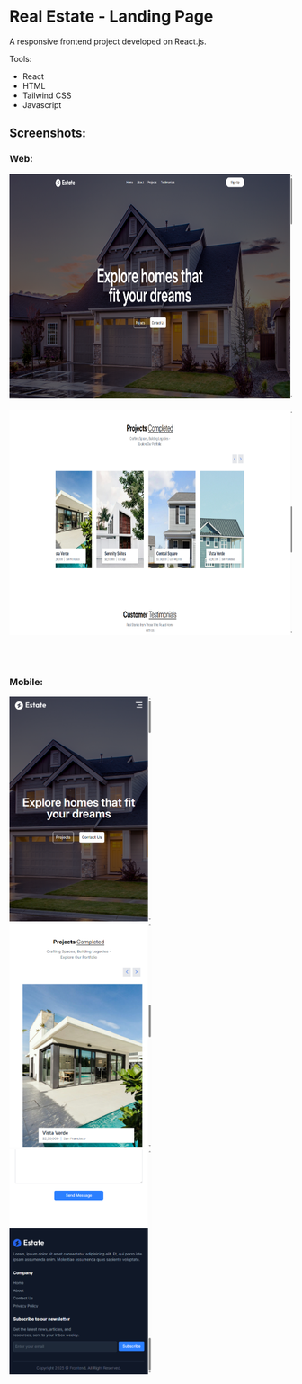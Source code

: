 # Real Estate - Landing Page

A responsive frontend project developed on React.js.

Tools:
- React
- HTML
- Tailwind CSS
- Javascript

## Screenshots:

### Web:
<img src="public/ss-1.png" alt="Screenshot" height="400">  <br> <br> <img src="public/ss-2.png" alt="Screenshot" height="400">

<br> <br>

### Mobile:
<img src="public/mobile-ss-1.png" alt="Screenshot" height="400"> &ensp; &ensp;&ensp; <img src="public/mobile-ss-2.png" alt="Screenshot" height="400"> &ensp; &ensp;&ensp; <img src="public/mobile-ss-3.png" alt="Screenshot" height="400">
